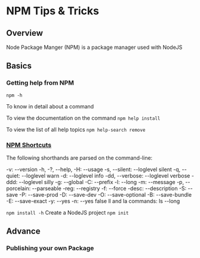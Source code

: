 # NPM Tips & Tricks

## Overview
Node Package Manger (NPM) is a package manager used with NodeJS

## Basics

### Getting help from NPM 

`npm -h`

To know in detail about a command 

To view the documentation on the command
`npm help install`

To view the list of all help topics 
`npm help-search remove`

### [NPM Shortcuts](https://docs.npmjs.com/misc/config)

The following shorthands are parsed on the command-line:

-v: --version
-h, -?, --help, -H: --usage
-s, --silent: --loglevel silent
-q, --quiet: --loglevel warn
-d: --loglevel info
-dd, --verbose: --loglevel verbose
-ddd: --loglevel silly
-g: --global
-C: --prefix
-l: --long
-m: --message
-p, --porcelain: --parseable
-reg: --registry
-f: --force
-desc: --description
-S: --save
-P: --save-prod
-D: --save-dev
-O: --save-optional
-B: --save-bundle
-E: --save-exact
-y: --yes
-n: --yes false
ll and la commands: ls --long



`npm install -h`
Create a NodeJS project
`npm init` 

## Advance

### Publishing your own Package 
